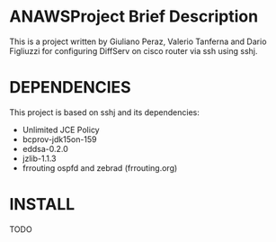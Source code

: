 # ANAWSProject Brief Description
This is a project written by Giuliano Peraz, Valerio Tanferna and Dario Figliuzzi for configuring DiffServ on cisco router via ssh using sshj.

# DEPENDENCIES
This project is based on sshj and its dependencies:
 * Unlimited JCE Policy
 * bcprov-jdk15on-159
 * eddsa-0.2.0
 * jzlib-1.1.3
 * frrouting ospfd and zebrad (frrouting.org)

# INSTALL
TODO

